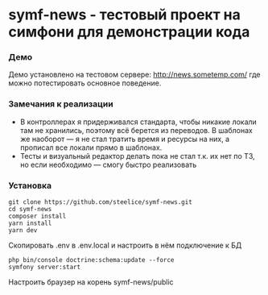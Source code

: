 # symf-news - тестовый проект на симфони для демонстрации кода

### Демо
Демо установлено на тестовом сервере: http://news.sometemp.com/ где можно потестировать основное поведение.

### Замечания к реализации

- В контроллерах я придерживался стандарта, чтобы никакие локали там не хранились, поэтому всё берется из переводов. 
В шаблонах же наоборот — я не стал тратить время и ресурсы на них, а прописал все локали прямо в шаблонах. 
- Тесты и визуальный редактор делать пока не стал т.к. их нет по ТЗ, но если необходимо — смогу быстро реализовать

### Установка

```
git clone https://github.com/steelice/symf-news.git
cd symf-news
composer install
yarn install
yarn dev
```

Скопировать .env в .env.local и настроить в нём подключение к БД

```
php bin/console doctrine:schema:update --force
symfony server:start
```

Настроить браузер на корень symf-news/public
